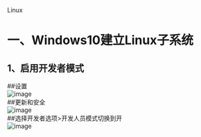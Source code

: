 Linux

一、Windows10建立Linux子系统<br>
===
1、启用开发者模式<br>
---
##设置<br>
![image](https://user-images.githubusercontent.com/48665991/126938547-fc695405-296d-404c-a508-5a5ebfddc436.png)<br>
##更新和安全<br>
![image](https://user-images.githubusercontent.com/48665991/126939167-514384f1-dcac-47e0-9720-f0fdeda7d87b.png)<br>
##选择开发者选项>开发人员模式切换到开<br>
![image](https://user-images.githubusercontent.com/48665991/126939238-f8ba8549-62ba-4ca3-aa1e-693081554aa1.png)<br>


